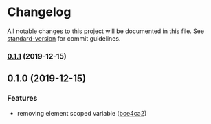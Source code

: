 # Changelog

All notable changes to this project will be documented in this file. See [standard-version](https://github.com/conventional-changelog/standard-version) for commit guidelines.

### [0.1.1](https://github.com/anikethsaha/postcss-unused-var/compare/v0.1.0...v0.1.1) (2019-12-15)



## 0.1.0 (2019-12-15)

### Features

- removing element scoped variable ([bce4ca2](https://github.com/anikethsaha/postcss-unused-var/commit/bce4ca2))
